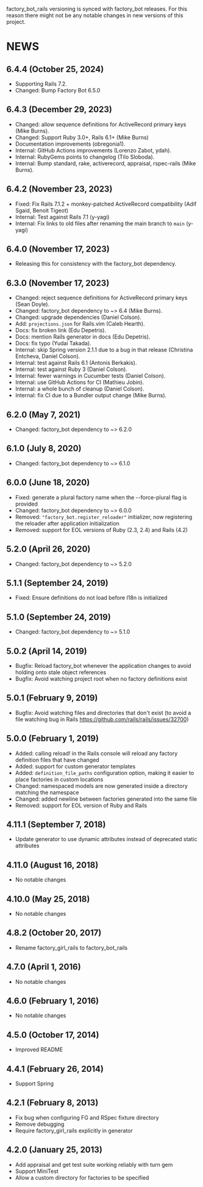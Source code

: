 factory\_bot\_rails versioning is synced with factory\_bot releases. For this reason
there might not be any notable changes in new versions of this project.

# NEWS

## 6.4.4 (October 25, 2024)
* Supporting Rails 7.2.
* Changed: Bump Factory Bot 6.5.0

## 6.4.3 (December 29, 2023)

* Changed: allow sequence definitions for ActiveRecord primary keys (Mike
  Burns).
* Changed: Support Ruby 3.0+, Rails 6.1+ (Mike Burns)
* Documentation improvements (obregonia1).
* Internal: GitHub Actions improvements (Lorenzo Zabot, ydah).
* Internal: RubyGems points to changelog (Tilo Sloboda).
* Internal: Bump standard, rake, activerecord, appraisal, rspec-rails (Mike
  Burns).

## 6.4.2 (November 23, 2023)
* Fixed: Fix Rails 7.1.2 + monkey-patched ActiveRecord compatibility (Adif
  Sgaid, Benoit Tigeot)
* Internal: Test against Rails 7.1 (y-yagi)
* Internal: Fix links to old files after renaming the main branch to `main`
  (y-yagi)

## 6.4.0 (November 17, 2023)

* Releasing this for consistency with the factory\_bot dependency.

## 6.3.0 (November 17, 2023)

* Changed: reject sequence definitions for ActiveRecord primary keys (Sean
  Doyle).
* Changed: factory\_bot dependency to ~> 6.4 (Mike Burns).
* Changed: upgrade dependencies (Daniel Colson).
* Add: `projections.json` for Rails.vim (Caleb Hearth).
* Docs: fix broken link (Edu Depetris).
* Docs: mention Rails generator in docs (Edu Depetris).
* Docs: fix typo (Yudai Takada).
* Internal: skip Spring version 2.1.1 due to a bug in that release (Christina
  Entcheva, Daniel Colson).
* Internal: test against Rails 6.1 (Antonis Berkakis).
* Internal: test against Ruby 3 (Daniel Colson).
* Internal: fewer warnings in Cucumber tests (Daniel Colson).
* Internal: use GitHub Actions for CI (Mathieu Jobin).
* Internal: a whole bunch of cleanup (Daniel Colson).
* Internal: fix CI due to a Bundler output change (Mike Burns).

## 6.2.0 (May 7, 2021)

* Changed: factory\_bot dependency to ~> 6.2.0

## 6.1.0 (July 8, 2020)

* Changed: factory\_bot dependency to ~> 6.1.0

## 6.0.0 (June 18, 2020)

* Fixed: generate a plural factory name when the --force-plural flag is provided
* Changed: factory\_bot dependency to ~> 6.0.0
* Removed: `"factory_bot.register_reloader"` initializer, now registering the
  reloader after application initialization
* Removed: support for EOL versions of Ruby (2.3, 2.4) and Rails (4.2)

## 5.2.0 (April 26, 2020)

* Changed: factory\_bot dependency to ~> 5.2.0

## 5.1.1 (September 24, 2019)

* Fixed: Ensure definitions do not load before I18n is initialized

## 5.1.0 (September 24, 2019)

* Changed: factory\_bot dependency to ~> 5.1.0

## 5.0.2 (April 14, 2019)

* Bugfix: Reload factory\_bot whenever the application changes to avoid holding
  onto stale object references
* Bugfix: Avoid watching project root when no factory definitions exist

## 5.0.1 (February 9, 2019)

* Bugfix: Avoid watching files and directories that don't exist (to avoid a
  file watching bug in Rails https://github.com/rails/rails/issues/32700)

## 5.0.0 (February 1, 2019)

* Added: calling reload! in the Rails console will reload any factory definition files that have changed
* Added: support for custom generator templates
* Added: `definition_file_paths` configuration option, making it easier to place factories in custom locations
* Changed: namespaced models are now generated inside a directory matching the namespace
* Changed: added newline between factories generated into the same file
* Removed: support for EOL version of Ruby and Rails

## 4.11.1 (September 7, 2018)

* Update generator to use dynamic attributes instead of deprecated static attributes

## 4.11.0 (August 16, 2018)

* No notable changes

## 4.10.0 (May 25, 2018)

* No notable changes

## 4.8.2 (October 20, 2017)

* Rename factory\_girl\_rails to factory\_bot\_rails

## 4.7.0 (April 1, 2016)

* No notable changes

## 4.6.0 (February 1, 2016)

* No notable changes

## 4.5.0 (October 17, 2014)

* Improved README

## 4.4.1 (February 26, 2014)

* Support Spring

## 4.2.1 (February 8, 2013)

* Fix bug when configuring FG and RSpec fixture directory
* Remove debugging
* Require factory\_girl\_rails explicitly in generator

## 4.2.0 (January 25, 2013)

* Add appraisal and get test suite working reliably with turn gem
* Support MiniTest
* Allow a custom directory for factories to be specified
